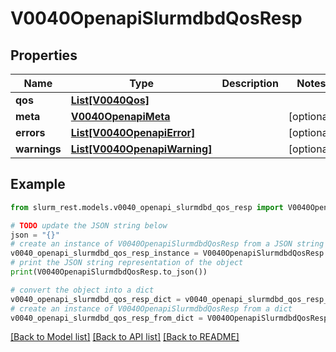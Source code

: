 # V0040OpenapiSlurmdbdQosResp


## Properties

Name | Type | Description | Notes
------------ | ------------- | ------------- | -------------
**qos** | [**List[V0040Qos]**](V0040Qos.md) |  | 
**meta** | [**V0040OpenapiMeta**](V0040OpenapiMeta.md) |  | [optional] 
**errors** | [**List[V0040OpenapiError]**](V0040OpenapiError.md) |  | [optional] 
**warnings** | [**List[V0040OpenapiWarning]**](V0040OpenapiWarning.md) |  | [optional] 

## Example

```python
from slurm_rest.models.v0040_openapi_slurmdbd_qos_resp import V0040OpenapiSlurmdbdQosResp

# TODO update the JSON string below
json = "{}"
# create an instance of V0040OpenapiSlurmdbdQosResp from a JSON string
v0040_openapi_slurmdbd_qos_resp_instance = V0040OpenapiSlurmdbdQosResp.from_json(json)
# print the JSON string representation of the object
print(V0040OpenapiSlurmdbdQosResp.to_json())

# convert the object into a dict
v0040_openapi_slurmdbd_qos_resp_dict = v0040_openapi_slurmdbd_qos_resp_instance.to_dict()
# create an instance of V0040OpenapiSlurmdbdQosResp from a dict
v0040_openapi_slurmdbd_qos_resp_from_dict = V0040OpenapiSlurmdbdQosResp.from_dict(v0040_openapi_slurmdbd_qos_resp_dict)
```
[[Back to Model list]](../README.md#documentation-for-models) [[Back to API list]](../README.md#documentation-for-api-endpoints) [[Back to README]](../README.md)


